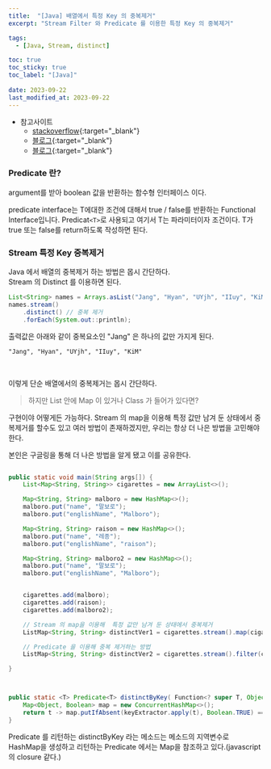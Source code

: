 ```yaml
---
title:  "[Java] 배열에서 특정 Key 의 중복제거"
excerpt: "Stream Filter 와 Predicate 를 이용한 특정 Key 의 중복제거"

tags:
  - [Java, Stream, distinct]

toc: true
toc_sticky: true
toc_label: "[Java]"
 
date: 2023-09-22
last_modified_at: 2023-09-22
---
```


- 참고사이트
  - [stackoverflow](https://stackoverflow.com/questions/47387475/how-predicate-maintain-state-in-java-8/47392827#47392827){:target="_blank"}
  - [블로그](https://circlee7.medium.com/java8-stream-%ED%8A%B9%EC%A0%95-key-%EC%A4%91%EB%B3%B5%EC%A0%9C%EA%B1%B0-7b10dcede37){:target="_blank"}
  - [블로그](https://jj-yi.tistory.com/60){:target="_blank"}



### Predicate 란?

argument를 받아 boolean 값을 반환하는 함수형 인터페이스 이다.

predicate interface는 T에대한 조건에 대해서 true / false를 반환하는 Functional Interface입니다.
Predicat`<T>`로 사용되고 여기서 T는 파라미터이자 조건이다.
T가 true 또는 false를 return하도록 작성하면 된다.


### Stream 특정 Key 중복제거

Java 에서 배열의 중복제거 하는 방법은 몹시 간단하다. <br>
Stream 의 Distinct 를 이용하면 된다.


```java
List<String> names = Arrays.asList("Jang", "Hyan", "UYjh", "IIuy", "KiM", "Jang");
names.stream()
    .distinct() // 중복 제거
    .forEach(System.out::println);
```

출력값은 아래와 같이 중복요소인 "Jang" 은 하나의 값만 가지게 된다.

```
"Jang", "Hyan", "UYjh", "IIuy", "KiM"
```

<br>

이렇게 단순 배열에서의 중복제거는 몹시 간단하다. <br>


> 하지만 List 안에 Map 이 있거나 Class 가 들어가 있다면?


구현이야 어떻게든 가능하다. Stream 의 map을 이용해  특정 값만 남겨 둔 상태에서 중복제거를 할수도 있고 여러 방법이 존재하겠지만, 우리는 항상 더 나은 방법을 고민해야 한다. <br>

본인은 구글링을 통해 더 나은 방법을 알게 됐고 이를 공유한다.


```java

public static void main(String args[]) {
    List<Map<String, String>> cigarettes = new ArrayList<>();

    Map<String, String> malboro = new HashMap<>();
    malboro.put("name", "말보로");
    malboro.put("englishName", "Malboro");

    Map<String, String> raison = new HashMap<>();
    malboro.put("name", "레종");
    malboro.put("englishName", "raison");

    Map<String, String> malboro2 = new HashMap<>();
    malboro.put("name", "말보로");
    malboro.put("englishName", "Malboro");


    cigarettes.add(malboro);
    cigarettes.add(raison);
    cigarettes.add(malboro2);

    // Stream 의 map을 이용해  특정 값만 남겨 둔 상태에서 중복제거
    ListMap<String, String> distinctVer1 = cigarettes.stream().map(cigarette -> cigarette.get("name")).distinct();

    // Predicate 을 이용해 중복 제거하는 방법
    ListMap<String, String> distinctVer2 = cigarettes.stream().filter(cigarette -> distinctByKey(cigarette.get("name")));

}



public static <T> Predicate<T> distinctByKey( Function<? super T, Object> keyExtractor) {
    Map<Object, Boolean> map = new ConcurrentHashMap<>();
    return t -> map.putIfAbsent(keyExtractor.apply(t), Boolean.TRUE) == null;  
}
```



Predicate 를 리턴하는 distinctByKey 라는 메소드는 메소드의 지역변수로 HashMap을 생성하고 리턴하는 Predicate 에서는 Map을 참조하고 있다.(javascript의 closure 같다.) <br>

